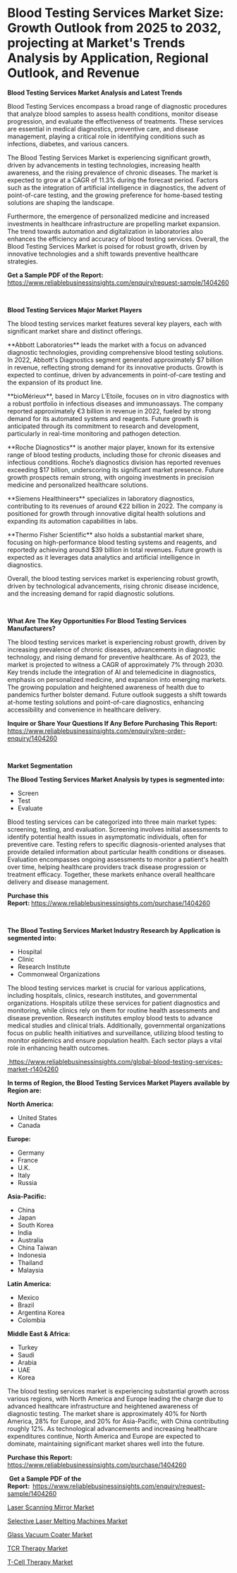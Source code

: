 <p><h1>Blood Testing Services Market Size: Growth Outlook from 2025 to 2032, projecting at Market's Trends Analysis by Application, Regional Outlook, and Revenue</h1></p><p><strong>Blood Testing Services Market Analysis and Latest Trends</strong></p>
<p><p>Blood Testing Services encompass a broad range of diagnostic procedures that analyze blood samples to assess health conditions, monitor disease progression, and evaluate the effectiveness of treatments. These services are essential in medical diagnostics, preventive care, and disease management, playing a critical role in identifying conditions such as infections, diabetes, and various cancers.</p><p>The Blood Testing Services Market is experiencing significant growth, driven by advancements in testing technologies, increasing health awareness, and the rising prevalence of chronic diseases. The market is expected to grow at a CAGR of 11.3% during the forecast period. Factors such as the integration of artificial intelligence in diagnostics, the advent of point-of-care testing, and the growing preference for home-based testing solutions are shaping the landscape.</p><p>Furthermore, the emergence of personalized medicine and increased investments in healthcare infrastructure are propelling market expansion. The trend towards automation and digitalization in laboratories also enhances the efficiency and accuracy of blood testing services. Overall, the Blood Testing Services Market is poised for robust growth, driven by innovative technologies and a shift towards preventive healthcare strategies.</p></p>
<p><strong>Get a Sample PDF of the Report:&nbsp;</strong> <a href="https://www.reliablebusinessinsights.com/enquiry/request-sample/1404260?utm_campaign=1873&utm_medium=2&utm_source=Github&utm_content=ia&utm_term=28032025&utm_id=blood-testing-services">https://www.reliablebusinessinsights.com/enquiry/request-sample/1404260</a></p>
<p>&nbsp;</p>
<p><strong>Blood Testing Services Major Market Players</strong></p>
<p><p>The blood testing services market features several key players, each with significant market share and distinct offerings. </p><p>**Abbott Laboratories** leads the market with a focus on advanced diagnostic technologies, providing comprehensive blood testing solutions. In 2022, Abbott's Diagnostics segment generated approximately $7 billion in revenue, reflecting strong demand for its innovative products. Growth is expected to continue, driven by advancements in point-of-care testing and the expansion of its product line.</p><p>**bioMérieux**, based in Marcy L’Etoile, focuses on in vitro diagnostics with a robust portfolio in infectious diseases and immunoassays. The company reported approximately €3 billion in revenue in 2022, fueled by strong demand for its automated systems and reagents. Future growth is anticipated through its commitment to research and development, particularly in real-time monitoring and pathogen detection.</p><p>**Roche Diagnostics** is another major player, known for its extensive range of blood testing products, including those for chronic diseases and infectious conditions. Roche’s diagnostics division has reported revenues exceeding $17 billion, underscoring its significant market presence. Future growth prospects remain strong, with ongoing investments in precision medicine and personalized healthcare solutions.</p><p>**Siemens Healthineers** specializes in laboratory diagnostics, contributing to its revenues of around €22 billion in 2022. The company is positioned for growth through innovative digital health solutions and expanding its automation capabilities in labs.</p><p>**Thermo Fisher Scientific** also holds a substantial market share, focusing on high-performance blood testing systems and reagents, and reportedly achieving around $39 billion in total revenues. Future growth is expected as it leverages data analytics and artificial intelligence in diagnostics.</p><p>Overall, the blood testing services market is experiencing robust growth, driven by technological advancements, rising chronic disease incidence, and the increasing demand for rapid diagnostic solutions.</p></p>
<p>&nbsp;</p>
<p><strong>What Are The Key Opportunities For Blood Testing Services Manufacturers?</strong></p>
<p><p>The blood testing services market is experiencing robust growth, driven by increasing prevalence of chronic diseases, advancements in diagnostic technology, and rising demand for preventive healthcare. As of 2023, the market is projected to witness a CAGR of approximately 7% through 2030. Key trends include the integration of AI and telemedicine in diagnostics, emphasis on personalized medicine, and expansion into emerging markets. The growing population and heightened awareness of health due to pandemics further bolster demand. Future outlook suggests a shift towards at-home testing solutions and point-of-care diagnostics, enhancing accessibility and convenience in healthcare delivery.</p></p>
<p><strong>Inquire or Share Your Questions If Any Before Purchasing This Report:</strong> <a href="https://www.reliablebusinessinsights.com/enquiry/pre-order-enquiry/1404260?utm_campaign=1873&utm_medium=2&utm_source=Github&utm_content=ia&utm_term=28032025&utm_id=blood-testing-services">https://www.reliablebusinessinsights.com/enquiry/pre-order-enquiry/1404260</a></p>
<p>&nbsp;</p>
<p><strong>Market Segmentation</strong></p>
<p><strong>The Blood Testing Services Market Analysis by types is segmented into:</strong></p>
<p><ul><li>Screen</li><li>Test</li><li>Evaluate</li></ul></p>
<p><p>Blood testing services can be categorized into three main market types: screening, testing, and evaluation. Screening involves initial assessments to identify potential health issues in asymptomatic individuals, often for preventive care. Testing refers to specific diagnosis-oriented analyses that provide detailed information about particular health conditions or diseases. Evaluation encompasses ongoing assessments to monitor a patient's health over time, helping healthcare providers track disease progression or treatment efficacy. Together, these markets enhance overall healthcare delivery and disease management.</p></p>
<p><strong>Purchase this Report:&nbsp;</strong><a href="https://www.reliablebusinessinsights.com/purchase/1404260?utm_campaign=1873&utm_medium=2&utm_source=Github&utm_content=ia&utm_term=28032025&utm_id=blood-testing-services">https://www.reliablebusinessinsights.com/purchase/1404260</a></p>
<p>&nbsp;</p>
<p><strong>The Blood Testing Services Market Industry Research by Application is segmented into:</strong></p>
<p><ul><li>Hospital</li><li>Clinic</li><li>Research Institute</li><li>Commonweal Organizations</li></ul></p>
<p><p>The blood testing services market is crucial for various applications, including hospitals, clinics, research institutes, and governmental organizations. Hospitals utilize these services for patient diagnostics and monitoring, while clinics rely on them for routine health assessments and disease prevention. Research institutes employ blood tests to advance medical studies and clinical trials. Additionally, governmental organizations focus on public health initiatives and surveillance, utilizing blood testing to monitor epidemics and ensure population health. Each sector plays a vital role in enhancing health outcomes.</p></p>
<p><a href="https://www.reliablebusinessinsights.com/global-blood-testing-services-market-r1404260?utm_campaign=1873&utm_medium=2&utm_source=Github&utm_content=ia&utm_term=28032025&utm_id=blood-testing-services">&nbsp;https://www.reliablebusinessinsights.com/global-blood-testing-services-market-r1404260</a></p>
<p><strong>In terms of Region, the Blood Testing Services Market Players available by Region are:</strong></p>
<p>
    <p> <strong> North America: </strong>
        <ul>
            <li>United States</li>
            <li>Canada</li>
        </ul>
        </p> 
    <p> <strong> Europe: </strong>
        <ul>
            <li>Germany</li>
            <li>France</li>
            <li>U.K.</li>
            <li>Italy</li>
            <li>Russia</li>
        </ul>
        </p> 
    <p> <strong> Asia-Pacific: </strong>
        <ul>
            <li>China</li>
            <li>Japan</li>
            <li>South Korea</li>
            <li>India</li>
            <li>Australia</li>
            <li>China Taiwan</li>
            <li>Indonesia</li>
            <li>Thailand</li>
            <li>Malaysia</li>
        </ul>
        </p> 
    <p> <strong> Latin America: </strong>
        <ul>
            <li>Mexico</li>
            <li>Brazil</li>
            <li>Argentina Korea</li>
            <li>Colombia</li>
        </ul>
        </p> 
    <p> <strong> Middle East & Africa: </strong>
        <ul>
            <li>Turkey</li>
            <li>Saudi</li>
            <li>Arabia</li>
            <li>UAE</li>
            <li>Korea</li>
        </ul>
    </p>
    </p>
<p><p>The blood testing services market is experiencing substantial growth across various regions, with North America and Europe leading the charge due to advanced healthcare infrastructure and heightened awareness of diagnostic testing. The market share is approximately 40% for North America, 28% for Europe, and 20% for Asia-Pacific, with China contributing roughly 12%. As technological advancements and increasing healthcare expenditures continue, North America and Europe are expected to dominate, maintaining significant market shares well into the future.</p></p>
<p><strong>Purchase this Report: </strong><a href="https://www.reliablebusinessinsights.com/purchase/1404260?utm_campaign=1873&utm_medium=2&utm_source=Github&utm_content=ia&utm_term=28032025&utm_id=blood-testing-services">https://www.reliablebusinessinsights.com/purchase/1404260</a></p>
<p>&nbsp;<strong>Get a Sample PDF of the Report:&nbsp;&nbsp;</strong><a href="https://www.reliablebusinessinsights.com/enquiry/request-sample/1404260?utm_campaign=1873&utm_medium=2&utm_source=Github&utm_content=ia&utm_term=28032025&utm_id=blood-testing-services">https://www.reliablebusinessinsights.com/enquiry/request-sample/1404260</a></p>
<p><strong></strong></p>
<p><p><a href="https://www.linkedin.com/pulse/size-globallaser-scanning-mirror-market-compounded-annual-jzbce?utm_campaign=1873&utm_medium=2&utm_source=Github&utm_content=ia&utm_term=28032025&utm_id=blood-testing-services">Laser Scanning Mirror Market</a></p><p><a href="https://www.linkedin.com/pulse/revenue-forecast-growth-outlook-selective-laser-melting-l0ype?utm_campaign=1873&utm_medium=2&utm_source=Github&utm_content=ia&utm_term=28032025&utm_id=blood-testing-services">Selective Laser Melting Machines Market</a></p><p><a href="https://www.linkedin.com/pulse/comprehensive-overview-glass-vacuum-coater-market-2025-2032-1c80e?utm_campaign=1873&utm_medium=2&utm_source=Github&utm_content=ia&utm_term=28032025&utm_id=blood-testing-services">Glass Vacuum Coater Market</a></p><p><a href="https://github.com/steegwajma22/Market-Research-Report-List-1/blob/main/tcr-therapy-market.md?utm_campaign=1873&utm_medium=2&utm_source=Github&utm_content=ia&utm_term=28032025&utm_id=blood-testing-services">TCR Therapy Market</a></p><p><a href="https://github.com/rokiahgrendy/Market-Research-Report-List-1/blob/main/t-cell-therapy-market.md?utm_campaign=1873&utm_medium=2&utm_source=Github&utm_content=ia&utm_term=28032025&utm_id=blood-testing-services">T-Cell Therapy Market</a></p></p>